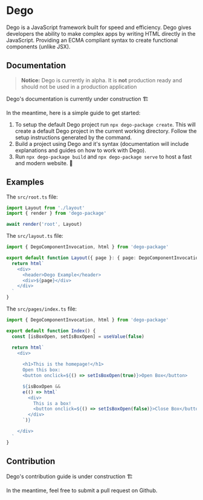 # Dego

Dego is a JavaScript framework built for speed and efficiency. Dego gives developers the ability to make complex apps by writing HTML directly in the JavaScript. Providing an ECMA compliant syntax to create functional components (unlike JSX).

## Documentation

> **Notice:** Dego is currently in alpha. It is **not** production ready and should not be used in a production application

Dego's documentation is currently under construction 🏗️

In the meantime, here is a simple guide to get started:

1. To setup the default Dego project run `npx dego-package create`. This will create a default Dego project in the current working directory. Follow the setup instructions generated by the command.
2. Build a project using Dego and it's syntax (documentation will include explanations and guides on how to work with Dego).
3. Run `npx dego-package build` and `npx dego-package serve` to host a fast and modern website. 🚀

## Examples

The `src/root.ts` file:

```ts
import Layout from './layout'
import { render } from 'dego-package'

await render('root', Layout)
```

The `src/layout.ts` file:

```ts
import { DegoComponentInvocation, html } from 'dego-package'

export default function Layout({ page }: { page: DegoComponentInvocation }) {
  return html`
    <div>
      <header>Dego Example</header>
      <div>${page}</div>
    </div>
  `
}
```

The `src/pages/index.ts` file:

```ts
import { DegoComponentInvocation, html } from 'dego-package'

export default function Index() {
  const [isBoxOpen, setIsBoxOpen] = useValue(false)

  return html`
    <div>
    
      <h1>This is the homepage!</h1>
      Open this box:
      <button onclick=${() => setIsBoxOpen(true)}>Open Box</button>

      ${isBoxOpen &&
      e(() => html`
        <div>
          This is a box!
          <button onclick=${() => setIsBoxOpen(false)}>Close Box</button>
        </div>
      `)}

    </div>
  `
}
```

## Contribution

Dego's contribution guide is under construction 🏗️

In the meantime, feel free to submit a pull request on Github.
